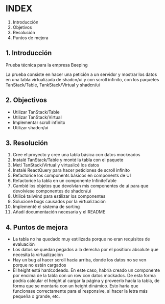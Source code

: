 # INDEX

1. Introducción
2. Objetivos
3. Resolución
4. Puntos de mejora

## 1. Introducción

Prueba técnica para la empresa Beeping

La prueba consiste en hacer una petición a un servidor y mostrar los datos en una tabla virtualizada de shadcn/ui y con scroll infinito,
con los paquetes TanStack/Table, TankStack/Virtual y shadcn/ui

## 2. Objectivos

- Utilizar TanStack/Table
- Utilizar TanStack/Virtual
- Implementar scroll infinito
- Utilizar shadcn/ui

## 3. Resolución

1. Cree el proyecto y cree una tabla básica con datos mockeados
2. Instalé TanStack/Table y monté la tabla con el paquete
3. Metí TanStack/Virtual y virtualicé los datos
4. Instalé ReactQuery para hacer peticiones de scroll infinito
5. Refactoricé los components básicos en components de UI
6. Refactoricé la tabla en un componente InfiniteTable
7. Cambié los objetos que devolvían mis componentes de ui para que devolviese componentes de shadcn/ui
8. Utilicé tailwind para estilizar los componentes
9. Solucioné bugs causados por la virtualización
10. Implementé el sistema de sorting
11. Añadí documentación necesaria y el README

## 4. Puntos de mejora

- La tabla no ha quedado muy estilizada porque no eran requisitos de evaluación
- Los datos se quedan pegados a la derecha por el position: absolute que necesita la virtualización
- Hay un bug al hacer scroll hacia arriba, donde los datos no se ven porque no están cargados
- El height está hardcodeado. En este caso, habría creado un componente por encima de la tabla con un row con datos mockados.
  De esta forma podría calcular el height al cargar la página y proveerlo hacía la tabla, de forma que se montaría con un height
  dinámico. Esto haría que funcionase correctamente para el responsive, al hacer la letra más pequeña o grande, etc.
